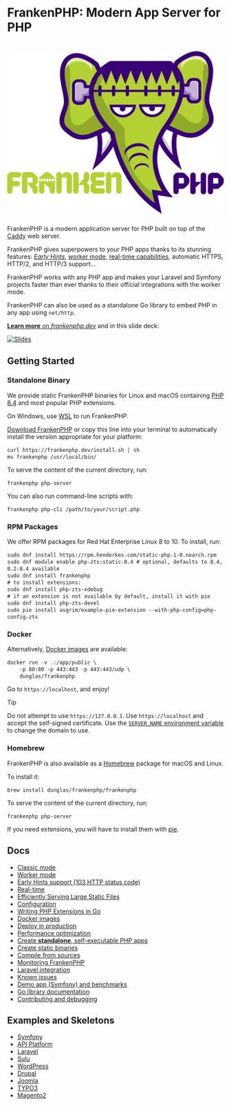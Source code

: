 # FrankenPHP: Modern App Server for PHP

<h1 style="text-align: center;"><a href="https://frankenphp.dev"><img src="frankenphp.png" alt="FrankenPHP" width="600"></a></h1>

FrankenPHP is a modern application server for PHP built on top of the [Caddy](https://caddyserver.com/) web server.

FrankenPHP gives superpowers to your PHP apps thanks to its stunning features: [_Early Hints_](https://frankenphp.dev/docs/early-hints/), [worker mode](https://frankenphp.dev/docs/worker/), [real-time capabilities](https://frankenphp.dev/docs/mercure/), automatic HTTPS, HTTP/2, and HTTP/3 support...

FrankenPHP works with any PHP app and makes your Laravel and Symfony projects faster than ever thanks to their official integrations with the worker mode.

FrankenPHP can also be used as a standalone Go library to embed PHP in any app using `net/http`.

[**Learn more** on _frankenphp.dev_](https://frankenphp.dev) and in this slide deck:

<a href="https://dunglas.dev/2022/10/frankenphp-the-modern-php-app-server-written-in-go/"><img src="https://dunglas.dev/wp-content/uploads/2022/10/frankenphp.png" alt="Slides" width="600"></a>

## Getting Started

### Standalone Binary

We provide static FrankenPHP binaries for Linux and macOS
containing [PHP 8.4](https://www.php.net/releases/8.4/en.php) and most popular PHP extensions.

On Windows, use [WSL](https://learn.microsoft.com/windows/wsl/) to run FrankenPHP.

[Download FrankenPHP](https://github.com/php/frankenphp/releases) or copy this line into your
terminal to automatically install the version appropriate for your platform:

```console
curl https://frankenphp.dev/install.sh | sh
mv frankenphp /usr/local/bin/
```

To serve the content of the current directory, run:

```console
frankenphp php-server
```

You can also run command-line scripts with:

```console
frankenphp php-cli /path/to/your/script.php
```

### RPM Packages

We offer RPM packages for Red Hat Enterprise Linux 8 to 10. To install, run:

```console
sudo dnf install https://rpm.henderkes.com/static-php-1-0.noarch.rpm
sudo dnf module enable php-zts:static-8.4 # optional, defaults to 8.4, 8.2-8.4 available
sudo dnf install frankenphp
# to install extensions:
sudo dnf install php-zts-xdebug
# if an extension is not available by default, install it with pie
sudo dnf install php-zts-devel
sudo pie install asgrim/example-pie-extension --with-php-config=php-config-zts
```

### Docker

Alternatively, [Docker images](https://frankenphp.dev/docs/docker/) are available:

```console
docker run -v .:/app/public \
    -p 80:80 -p 443:443 -p 443:443/udp \
    dunglas/frankenphp
```

Go to `https://localhost`, and enjoy!

> [!TIP]
>
> Do not attempt to use `https://127.0.0.1`. Use `https://localhost` and accept the self-signed certificate.
> Use the [`SERVER_NAME` environment variable](docs/config.md#environment-variables) to change the domain to use.

### Homebrew

FrankenPHP is also available as a [Homebrew](https://brew.sh) package for macOS and Linux.

To install it:

```console
brew install dunglas/frankenphp/frankenphp
```

To serve the content of the current directory, run:

```console
frankenphp php-server
```

If you need extensions, you will have to install them with [pie](https://github.com/php/pie).

## Docs

- [Classic mode](https://frankenphp.dev/docs/classic/)
- [Worker mode](https://frankenphp.dev/docs/worker/)
- [Early Hints support (103 HTTP status code)](https://frankenphp.dev/docs/early-hints/)
- [Real-time](https://frankenphp.dev/docs/mercure/)
- [Efficiently Serving Large Static Files](https://frankenphp.dev/docs/x-sendfile/)
- [Configuration](https://frankenphp.dev/docs/config/)
- [Writing PHP Extensions in Go](https://frankenphp.dev/docs/extensions/)
- [Docker images](https://frankenphp.dev/docs/docker/)
- [Deploy in production](https://frankenphp.dev/docs/production/)
- [Performance optimization](https://frankenphp.dev/docs/performance/)
- [Create **standalone**, self-executable PHP apps](https://frankenphp.dev/docs/embed/)
- [Create static binaries](https://frankenphp.dev/docs/static/)
- [Compile from sources](https://frankenphp.dev/docs/compile/)
- [Monitoring FrankenPHP](https://frankenphp.dev/docs/metrics/)
- [Laravel integration](https://frankenphp.dev/docs/laravel/)
- [Known issues](https://frankenphp.dev/docs/known-issues/)
- [Demo app (Symfony) and benchmarks](https://github.com/dunglas/frankenphp-demo)
- [Go library documentation](https://pkg.go.dev/github.com/dunglas/frankenphp)
- [Contributing and debugging](https://frankenphp.dev/docs/contributing/)

## Examples and Skeletons

- [Symfony](https://github.com/dunglas/symfony-docker)
- [API Platform](https://api-platform.com/docs/symfony)
- [Laravel](https://frankenphp.dev/docs/laravel/)
- [Sulu](https://sulu.io/blog/running-sulu-with-frankenphp)
- [WordPress](https://github.com/StephenMiracle/frankenwp)
- [Drupal](https://github.com/dunglas/frankenphp-drupal)
- [Joomla](https://github.com/alexandreelise/frankenphp-joomla)
- [TYPO3](https://github.com/ochorocho/franken-typo3)
- [Magento2](https://github.com/ekino/frankenphp-magento2)
